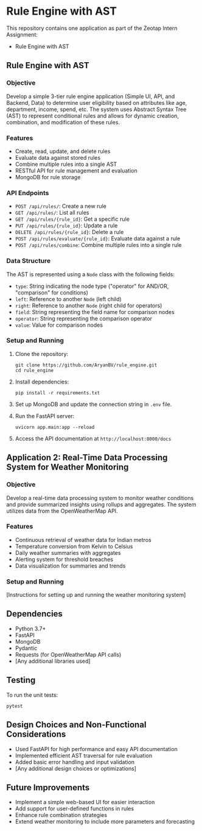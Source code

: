 # Rule Engine with AST

This repository contains one application as part of the Zeotap Intern Assignment:
- Rule Engine with AST


## Rule Engine with AST

### Objective
Develop a simple 3-tier rule engine application (Simple UI, API, and Backend, Data) to determine user eligibility based on attributes like age, department, income, spend, etc. The system uses Abstract Syntax Tree (AST) to represent conditional rules and allows for dynamic creation, combination, and modification of these rules.

### Features
- Create, read, update, and delete rules
- Evaluate data against stored rules
- Combine multiple rules into a single AST
- RESTful API for rule management and evaluation
- MongoDB for rule storage

### API Endpoints
- `POST /api/rules/`: Create a new rule
- `GET /api/rules/`: List all rules
- `GET /api/rules/{rule_id}`: Get a specific rule
- `PUT /api/rules/{rule_id}`: Update a rule
- `DELETE /api/rules/{rule_id}`: Delete a rule
- `POST /api/rules/evaluate/{rule_id}`: Evaluate data against a rule
- `POST /api/rules/combine`: Combine multiple rules into a single rule

### Data Structure
The AST is represented using a `Node` class with the following fields:
- `type`: String indicating the node type ("operator" for AND/OR, "comparison" for conditions)
- `left`: Reference to another `Node` (left child)
- `right`: Reference to another `Node` (right child for operators)
- `field`: String representing the field name for comparison nodes
- `operator`: String representing the comparison operator
- `value`: Value for comparison nodes

### Setup and Running
1. Clone the repository:
   ```
   git clone https://github.com/AryanBV/rule_engine.git
   cd rule_engine
   ```

2. Install dependencies:
   ```
   pip install -r requirements.txt
   ```

3. Set up MongoDB and update the connection string in `.env` file.

4. Run the FastAPI server:
   ```
   uvicorn app.main:app --reload
   ```

5. Access the API documentation at `http://localhost:8000/docs`

## Application 2: Real-Time Data Processing System for Weather Monitoring

### Objective
Develop a real-time data processing system to monitor weather conditions and provide summarized insights using rollups and aggregates. The system utilizes data from the OpenWeatherMap API.

### Features
- Continuous retrieval of weather data for Indian metros
- Temperature conversion from Kelvin to Celsius
- Daily weather summaries with aggregates
- Alerting system for threshold breaches
- Data visualization for summaries and trends

### Setup and Running
[Instructions for setting up and running the weather monitoring system]

## Dependencies
- Python 3.7+
- FastAPI
- MongoDB
- Pydantic
- Requests (for OpenWeatherMap API calls)
- [Any additional libraries used]

## Testing
To run the unit tests:
```
pytest
```

## Design Choices and Non-Functional Considerations
- Used FastAPI for high performance and easy API documentation
- Implemented efficient AST traversal for rule evaluation
- Added basic error handling and input validation
- [Any additional design choices or optimizations]

## Future Improvements
- Implement a simple web-based UI for easier interaction
- Add support for user-defined functions in rules
- Enhance rule combination strategies
- Extend weather monitoring to include more parameters and forecasting
